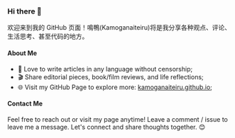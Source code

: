 ### Hi there 👋

<!--
**kamoganaiteiru/kamoganaiteiru** is a ✨ _special_ ✨ repository because its `README.md` (this file) appears on your GitHub profile.

Here are some ideas to get you started:

- 🔭 I’m currently working on ...
- 🌱 I’m currently learning ...
- 👯 I’m looking to collaborate on ...
- 🤔 I’m looking for help with ...
- 💬 Ask me about ...
- 📫 How to reach me: ...
- 😄 Pronouns: ...
- ⚡ Fun fact: ...
-->

欢迎来到我的 GitHub 页面！鳴鴨(Kamoganaiteiru)将是我分享各种观点、评论、生活思考、甚至代码的地方。

#### About Me

- 📝 Love to write articles in any language without censorship;
- 🎬 Share editorial pieces, book/film reviews, and life reflections;
- 🌐 Visit my GitHub Page to explore more: [kamoganaiteiru.github.io](https://kamoganaiteiru.github.io);

#### Contact Me

Feel free to reach out or visit my page anytime! Leave a comment / issue to leave me a message. Let's connect and share thoughts together. 😊

